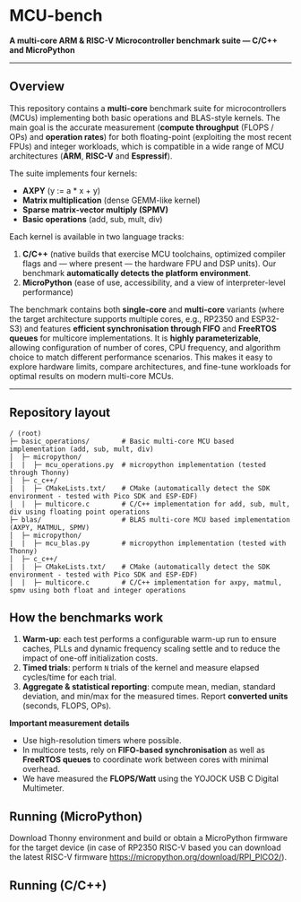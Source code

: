 # MCU-bench

**A multi-core ARM & RISC-V Microcontroller benchmark suite — C/C++ and MicroPython**

---

## Overview

This repository contains a **multi-core** benchmark suite for microcontrollers (MCUs) implementing both basic operations and BLAS-style kernels. The main goal is the accurate measurement (**compute throughput** (FLOPS / OPs) and **operation rates**) for both floating-point (exploiting the most recent FPUs) and integer workloads, which is compatible in a wide range of MCU architectures (**ARM**, **RISC-V** and **Espressif**).

The suite implements four kernels:

- **AXPY** (y := a \* x + y)
- **Matrix multiplication** (dense GEMM-like kernel)
- **Sparse matrix-vector multiply (SPMV)**
- **Basic operations** (add, sub, mult, div)

Each kernel is available in two language tracks:

1. **C/C++** (native builds that exercise MCU toolchains, optimized compiler flags and — where present — the hardware FPU and DSP units). Our benchmark **automatically detects the platform environment**.
2. **MicroPython** (ease of use, accessibility, and a view of interpreter-level performance)

The benchmark contains both **single-core** and **multi-core** variants (where the target architecture supports multiple cores, e.g., RP2350 and ESP32-S3) and features **efficient synchronisation through FIFO** and **FreeRTOS queues** for multicore implementations. It is **highly parameterizable**, allowing configuration of number of cores, CPU frequency, and algorithm choice to match different performance scenarios. This makes it easy to explore hardware limits, compare architectures, and fine-tune workloads for optimal results on modern multi-core MCUs.

---

## Repository layout

```
/ (root)
├─ basic_operations/        # Basic multi-core MCU based implementation (add, sub, mult, div)  
│  ├─ micropython/             
|  |  ├─ mcu_operations.py  # micropython implementation (tested through Thonny)
│  ├─ c_c++/             
|  |  ├─ CMakeLists.txt/    # CMake (automatically detect the SDK environment - tested with Pico SDK and ESP-EDF)
│  |  ├─ multicore.c        # C/C++ implementation for add, sub, mult, div using floating point operations
├─ blas/                    # BLAS multi-core MCU based implementation (AXPY, MATMUL, SPMV)
│  ├─ micropython/             
|  |  ├─ mcu_blas.py        # micropython implementation (tested with Thonny)
│  ├─ c_c++/             
|  |  ├─ CMakeLists.txt/    # CMake (automatically detect the SDK environment - tested with Pico SDK and ESP-EDF)
│  |  ├─ multicore.c        # C/C++ implementation for axpy, matmul, spmv using both float and integer operations
```

## How the benchmarks work
1. **Warm-up**: each test performs a configurable warm-up run to ensure caches, PLLs and dynamic frequency scaling settle and to reduce the impact of one-off initialization costs.
2. **Timed trials**: perform `N` trials of the kernel and measure elapsed cycles/time for each trial.
3. **Aggregate & statistical reporting**: compute mean, median, standard deviation, and min/max for the measured times. Report **converted units** (seconds, FLOPS, OPs).

**Important measurement details**
- Use high-resolution timers where possible.
- In multicore tests, rely on **FIFO-based synchronisation** as well as **FreeRTOS queues** to coordinate work between cores with minimal overhead.
- We have measured the **FLOPS/Watt** using the YOJOCK USB C Digital Multimeter.

## Running (MicroPython)
Download Thonny environment and build or obtain a MicroPython firmware for the target device (in case of RP2350 RISC-V based you can download the latest RISC-V firmware https://micropython.org/download/RPI_PICO2/).


## Running (C/C++)

